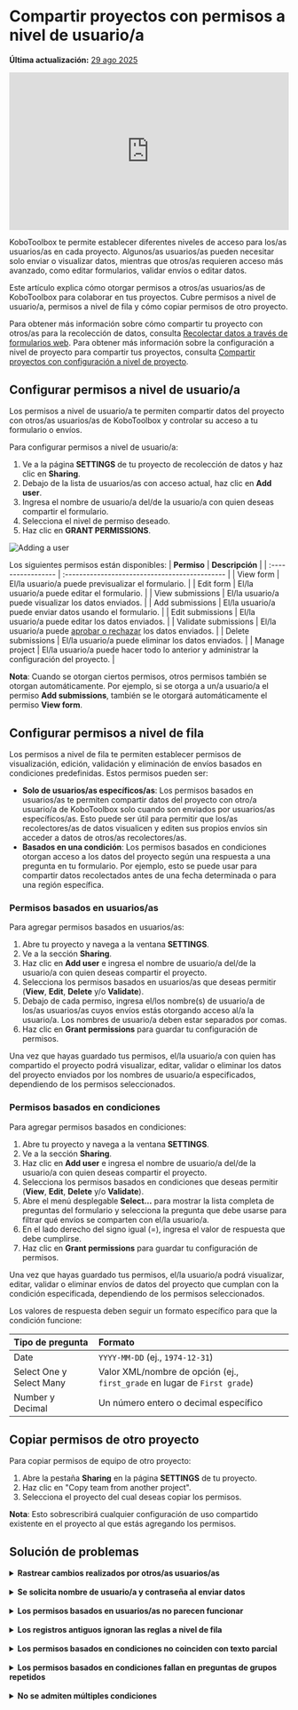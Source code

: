 # Compartir proyectos con permisos a nivel de usuario/a
**Última actualización:** <a href="https://github.com/kobotoolbox/docs/blob/2d936225c821d33163324c6fe6093fa30da3c5fa/source/managing_permissions.md" class="reference">29 ago 2025</a>

<iframe src="https://www.youtube.com/embed/WnCNuxgaMoQ?si=bktZdlug2uBKUyzq" style="width: 100%; aspect-ratio: 16 / 9; height: auto; border: 0;" title="YouTube video player" frameborder="0" allow="accelerometer; autoplay; clipboard-write; encrypted-media; gyroscope; picture-in-picture; web-share" allowfullscreen></iframe>

KoboToolbox te permite establecer diferentes niveles de acceso para los/as usuarios/as en cada proyecto. Algunos/as usuarios/as pueden necesitar solo enviar o visualizar datos, mientras que otros/as requieren acceso más avanzado, como editar formularios, validar envíos o editar datos.

Este artículo explica cómo otorgar permisos a otros/as usuarios/as de KoboToolbox para colaborar en tus proyectos. Cubre permisos a nivel de usuario/a, permisos a nivel de fila y cómo copiar permisos de otro proyecto.

<p class="note">
Para obtener más información sobre cómo compartir tu proyecto con otros/as para la recolección de datos, consulta <a href="data_through_webforms.html">Recolectar datos a través de formularios web</a>. Para obtener más información sobre la configuración a nivel de proyecto para compartir tus proyectos, consulta <a href="project_sharing_settings.html">Compartir proyectos con configuración a nivel de proyecto</a>.
</p>

## Configurar permisos a nivel de usuario/a

Los permisos a nivel de usuario/a te permiten compartir datos del proyecto con otros/as usuarios/as de KoboToolbox y controlar su acceso a tu formulario o envíos.

Para configurar permisos a nivel de usuario/a:
1. Ve a la página **SETTINGS** de tu proyecto de recolección de datos y haz clic en **Sharing**.
2. Debajo de la lista de usuarios/as con acceso actual, haz clic en **Add user**.
3. Ingresa el nombre de usuario/a del/de la usuario/a con quien deseas compartir el formulario.
4. Selecciona el nivel de permiso deseado.
5. Haz clic en **GRANT PERMISSIONS**.

![Adding a user](images/managing_permissions/add_user.png)

Los siguientes permisos están disponibles:
| **Permiso**    | **Descripción**                                |
| :----------------- | :--------------------------------------------- |
| View form               | El/la usuario/a puede previsualizar el formulario.                                  |
| Edit form      | El/la usuario/a puede editar el formulario.                                  |
| View submissions           | El/la usuario/a puede visualizar los datos enviados.           |
| Add submissions           | El/la usuario/a puede enviar datos usando el formulario.         |
| Edit submissions         | El/la usuario/a puede editar los datos enviados.           |
| Validate submissions | El/la usuario/a puede [aprobar o rechazar](record_validation.md) los datos enviados. |
| Delete submissions         | El/la usuario/a puede eliminar los datos enviados.        |
| Manage project      | El/la usuario/a puede hacer todo lo anterior y administrar la configuración del proyecto.                  |

<p class="note">
<strong>Nota</strong>: Cuando se otorgan ciertos permisos, otros permisos también se otorgan automáticamente. Por ejemplo, si se otorga a un/a usuario/a el permiso <strong>Add submissions</strong>, también se le otorgará automáticamente el permiso <strong>View form</strong>.
</p>

## Configurar permisos a nivel de fila

Los permisos a nivel de fila te permiten establecer permisos de visualización, edición, validación y eliminación de envíos basados en condiciones predefinidas. Estos permisos pueden ser:

- **Solo de usuarios/as específicos/as**: Los permisos basados en usuarios/as te permiten compartir datos del proyecto con otro/a usuario/a de KoboToolbox solo cuando son enviados por usuarios/as específicos/as. Esto puede ser útil para permitir que los/as recolectores/as de datos visualicen y editen sus propios envíos sin acceder a datos de otros/as recolectores/as.
- **Basados en una condición**: Los permisos basados en condiciones otorgan acceso a los datos del proyecto según una respuesta a una pregunta en tu formulario. Por ejemplo, esto se puede usar para compartir datos recolectados antes de una fecha determinada o para una región específica.

### Permisos basados en usuarios/as

Para agregar permisos basados en usuarios/as:

1. Abre tu proyecto y navega a la ventana **SETTINGS**.
2. Ve a la sección **Sharing**.
3. Haz clic en **Add user** e ingresa el nombre de usuario/a del/de la usuario/a con quien deseas compartir el proyecto.
4. Selecciona los permisos basados en usuarios/as que deseas permitir (**View**, **Edit**, **Delete** y/o **Validate**).
5. Debajo de cada permiso, ingresa el/los nombre(s) de usuario/a de los/as usuarios/as cuyos envíos estás otorgando acceso al/a la usuario/a. Los nombres de usuario/a deben estar separados por comas.
6. Haz clic en **Grant permissions** para guardar tu configuración de permisos.

Una vez que hayas guardado tus permisos, el/la usuario/a con quien has compartido el proyecto podrá visualizar, editar, validar o eliminar los datos del proyecto enviados por los nombres de usuario/a especificados, dependiendo de los permisos seleccionados.

### Permisos basados en condiciones

Para agregar permisos basados en condiciones:

1. Abre tu proyecto y navega a la ventana **SETTINGS**.
2. Ve a la sección **Sharing**.
3. Haz clic en **Add user** e ingresa el nombre de usuario/a del/de la usuario/a con quien deseas compartir el proyecto.
4. Selecciona los permisos basados en condiciones que deseas permitir (**View**, **Edit**, **Delete** y/o **Validate**).
5. Abre el menú desplegable **Select…** para mostrar la lista completa de preguntas del formulario y selecciona la pregunta que debe usarse para filtrar qué envíos se comparten con el/la usuario/a.
6. En el lado derecho del signo igual (=), ingresa el valor de respuesta que debe cumplirse.
7. Haz clic en **Grant permissions** para guardar tu configuración de permisos.
   
Una vez que hayas guardado tus permisos, el/la usuario/a podrá visualizar, editar, validar o eliminar envíos de datos del proyecto que cumplan con la condición especificada, dependiendo de los permisos seleccionados.

Los valores de respuesta deben seguir un formato específico para que la condición funcione:

| **Tipo de pregunta**    | **Formato**                                |
| :----------------- | :--------------------------------------------- |
| Date               | <code>YYYY-MM-DD</code> (ej., <code>1974-12-31</code>)                                  |
| Select One y Select Many      | Valor XML/nombre de opción (ej., <code>first_grade</code> en lugar de <code>First grade</code>)                                   |
| Number y Decimal           | Un número entero o decimal específico            |

## Copiar permisos de otro proyecto

Para copiar permisos de equipo de otro proyecto:

1. Abre la pestaña **Sharing** en la página **SETTINGS** de tu proyecto.
2. Haz clic en "Copy team from another project".
3. Selecciona el proyecto del cual deseas copiar los permisos.

<p class="note">
<strong>Nota</strong>: Esto sobrescribirá cualquier configuración de uso compartido existente en el proyecto al que estás agregando los permisos.
</p>

## Solución de problemas

<details>
<summary><strong>Rastrear cambios realizados por otros/as usuarios/as</strong></summary>
KoboToolbox mantiene <a href="activity_logs.html">Registros de actividad</a> que muestran una línea de tiempo completa de las acciones de la cuenta y del proyecto. Los <strong>Registros de historial del proyecto</strong> registran cada modificación dentro de un proyecto—cargas, ediciones, eliminaciones y envíos—para que puedas rastrear cambios, asignar responsabilidad e identificar cuándo comenzaron los problemas.
</details>
<br>
<details>
<summary><strong>Se solicita nombre de usuario/a y contraseña al enviar datos</strong></summary>
Si aparece una ventana emergente de inicio de sesión cuando intentas enviar, el proyecto está configurado para <a href="project_sharing_settings.html">requerir autenticación</a> para la recolección de datos. En este caso, puedes enviar datos solo si tu cuenta tiene el permiso Add submissions. Ingresa tu nombre de usuario/a y contraseña de KoboToolbox para continuar.
</details>
<br>
<details>
<summary><strong>Los permisos basados en usuarios/as no parecen funcionar</strong></summary>
Los permisos basados en usuarios/as se aplican solo cuando <a href="project_sharing_settings.html">se requiere autenticación</a> y cada envío lleva un nombre de usuario/a. Abre la ventana <strong>FORMULARIO</strong> del proyecto y desactiva "Allow submissions to this form without a username and password" en <strong>Collect data</strong>.
</details>
<br>
<details>
<summary><strong>Los registros antiguos ignoran las reglas a nivel de fila</strong></summary>
Los envíos realizados antes de que <a href="project_sharing_settings.html">se requiriera autenticación</a> pueden no tener un nombre de usuario/a adjunto, por lo que las reglas basadas en usuarios/as no pueden filtrarlos.
</details>
<br>
<details>
<summary><strong>Los permisos basados en condiciones no coinciden con texto parcial</strong></summary>
El filtro debe incluir el valor de respuesta exacto. Por ejemplo, filtrar por <code>developer</code> no coincidirá con <code>software_developer</code>. Escribe el valor completo que esperas, o ajusta tu formulario para que se capture el valor exacto.
</details>
<br>
<details>
<summary><strong>Los permisos basados en condiciones fallan en preguntas de grupos repetidos</strong></summary>
Los filtros no pueden buscar dentro de un grupo repetido porque un envío puede contener varias respuestas diferentes. Si necesitas esto, consulta la publicación del Foro de la comunidad <a href="https://community.kobotoolbox.org/t/condition-based-permissions-from-a-repeat-group-value/59449">Permisos basados en condiciones usando un valor de grupo repetido</a> para una solución alternativa con hojas de cálculo.
</details>
<br>
<details>
<summary><strong>No se admiten múltiples condiciones</strong></summary>
Los permisos basados en condiciones aceptan solo una condición. Si necesitas establecer permisos basados en múltiples condiciones, considera crear un cálculo basado en condiciones en tu formulario que produzca un solo valor para filtrar.
</details>